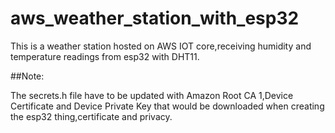 # aws_weather_station_with_esp32
This is a weather station hosted on AWS IOT core,receiving humidity and temperature readings from esp32 with DHT11.

##Note:


The secrets.h file have to be updated with Amazon Root CA 1,Device Certificate and Device Private Key that would be downloaded when creating the esp32 thing,certificate and privacy. 
